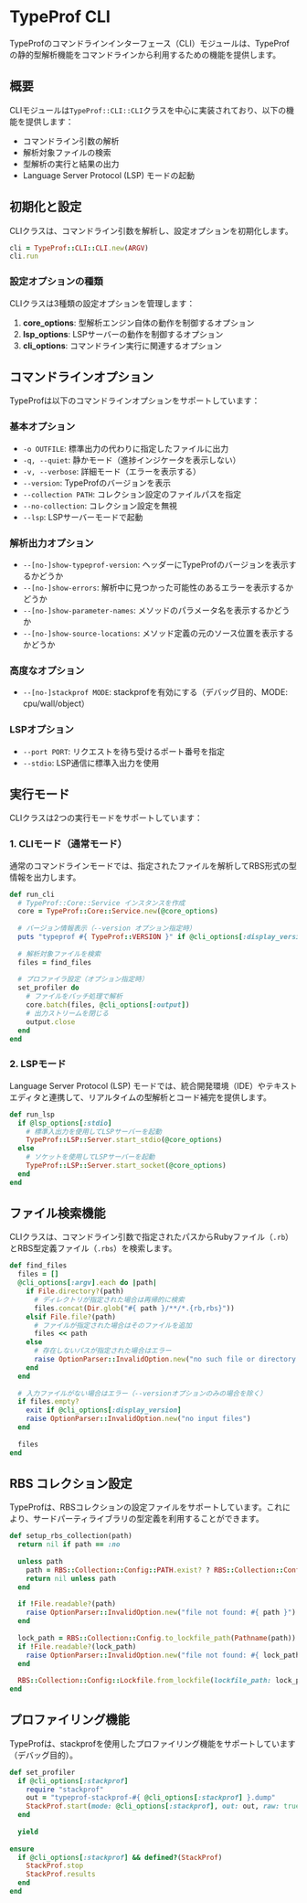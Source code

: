 # TypeProf CLI

TypeProfのコマンドラインインターフェース（CLI）モジュールは、TypeProfの静的型解析機能をコマンドラインから利用するための機能を提供します。

## 概要

CLIモジュールは`TypeProf::CLI::CLI`クラスを中心に実装されており、以下の機能を提供します：

- コマンドライン引数の解析
- 解析対象ファイルの検索
- 型解析の実行と結果の出力
- Language Server Protocol (LSP) モードの起動

## 初期化と設定

CLIクラスは、コマンドライン引数を解析し、設定オプションを初期化します。

```ruby
cli = TypeProf::CLI::CLI.new(ARGV)
cli.run
```

### 設定オプションの種類

CLIクラスは3種類の設定オプションを管理します：

1. **core_options**: 型解析エンジン自体の動作を制御するオプション
2. **lsp_options**: LSPサーバーの動作を制御するオプション
3. **cli_options**: コマンドライン実行に関連するオプション

## コマンドラインオプション

TypeProfは以下のコマンドラインオプションをサポートしています：

### 基本オプション

- `-o OUTFILE`: 標準出力の代わりに指定したファイルに出力
- `-q, --quiet`: 静かモード（進捗インジケータを表示しない）
- `-v, --verbose`: 詳細モード（エラーを表示する）
- `--version`: TypeProfのバージョンを表示
- `--collection PATH`: コレクション設定のファイルパスを指定
- `--no-collection`: コレクション設定を無視
- `--lsp`: LSPサーバーモードで起動

### 解析出力オプション

- `--[no-]show-typeprof-version`: ヘッダーにTypeProfのバージョンを表示するかどうか
- `--[no-]show-errors`: 解析中に見つかった可能性のあるエラーを表示するかどうか
- `--[no-]show-parameter-names`: メソッドのパラメータ名を表示するかどうか
- `--[no-]show-source-locations`: メソッド定義の元のソース位置を表示するかどうか

### 高度なオプション

- `--[no-]stackprof MODE`: stackprofを有効にする（デバッグ目的、MODE: cpu/wall/object）

### LSPオプション

- `--port PORT`: リクエストを待ち受けるポート番号を指定
- `--stdio`: LSP通信に標準入出力を使用

## 実行モード

CLIクラスは2つの実行モードをサポートしています：

### 1. CLIモード（通常モード）

通常のコマンドラインモードでは、指定されたファイルを解析してRBS形式の型情報を出力します。

```ruby
def run_cli
  # TypeProf::Core::Service インスタンスを作成
  core = TypeProf::Core::Service.new(@core_options)
  
  # バージョン情報表示（--version オプション指定時）
  puts "typeprof #{ TypeProf::VERSION }" if @cli_options[:display_version]
  
  # 解析対象ファイルを検索
  files = find_files
  
  # プロファイラ設定（オプション指定時）
  set_profiler do
    # ファイルをバッチ処理で解析
    core.batch(files, @cli_options[:output])
    # 出力ストリームを閉じる
    output.close
  end
end
```

### 2. LSPモード

Language Server Protocol (LSP) モードでは、統合開発環境（IDE）やテキストエディタと連携して、リアルタイムの型解析とコード補完を提供します。

```ruby
def run_lsp
  if @lsp_options[:stdio]
    # 標準入出力を使用してLSPサーバーを起動
    TypeProf::LSP::Server.start_stdio(@core_options)
  else
    # ソケットを使用してLSPサーバーを起動
    TypeProf::LSP::Server.start_socket(@core_options)
  end
end
```

## ファイル検索機能

CLIクラスは、コマンドライン引数で指定されたパスからRubyファイル（`.rb`）とRBS型定義ファイル（`.rbs`）を検索します。

```ruby
def find_files
  files = []
  @cli_options[:argv].each do |path|
    if File.directory?(path)
      # ディレクトリが指定された場合は再帰的に検索
      files.concat(Dir.glob("#{ path }/**/*.{rb,rbs}"))
    elsif File.file?(path)
      # ファイルが指定された場合はそのファイルを追加
      files << path
    else
      # 存在しないパスが指定された場合はエラー
      raise OptionParser::InvalidOption.new("no such file or directory -- #{ path }")
    end
  end
  
  # 入力ファイルがない場合はエラー（--versionオプションのみの場合を除く）
  if files.empty?
    exit if @cli_options[:display_version]
    raise OptionParser::InvalidOption.new("no input files")
  end
  
  files
end
```

## RBS コレクション設定

TypeProfは、RBSコレクションの設定ファイルをサポートしています。これにより、サードパーティライブラリの型定義を利用することができます。

```ruby
def setup_rbs_collection(path)
  return nil if path == :no
  
  unless path
    path = RBS::Collection::Config::PATH.exist? ? RBS::Collection::Config::PATH.to_s : nil
    return nil unless path
  end
  
  if !File.readable?(path)
    raise OptionParser::InvalidOption.new("file not found: #{ path }")
  end
  
  lock_path = RBS::Collection::Config.to_lockfile_path(Pathname(path))
  if !File.readable?(lock_path)
    raise OptionParser::InvalidOption.new("file not found: #{ lock_path.to_s }; please run 'rbs collection install")
  end
  
  RBS::Collection::Config::Lockfile.from_lockfile(lockfile_path: lock_path, data: YAML.load_file(lock_path))
end
```

## プロファイリング機能

TypeProfは、stackprofを使用したプロファイリング機能をサポートしています（デバッグ目的）。

```ruby
def set_profiler
  if @cli_options[:stackprof]
    require "stackprof"
    out = "typeprof-stackprof-#{ @cli_options[:stackprof] }.dump"
    StackProf.start(mode: @cli_options[:stackprof], out: out, raw: true)
  end
  
  yield
  
ensure
  if @cli_options[:stackprof] && defined?(StackProf)
    StackProf.stop
    StackProf.results
  end
end
```
